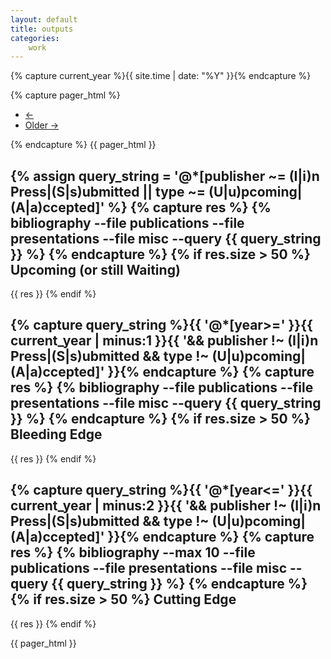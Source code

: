 ```yaml
---
layout: default
title: outputs
categories: 
    work
---
```

{% capture current_year %}{{ site.time | date: "%Y" }}{% endcapture %}

{% capture pager_html %}
<nav>
  <ul class="pager">
    <li class="disabled"><a href="#"><span aria-hidden="true">&larr;</span></a></li>
    <li><a href="outputss.html">Older <span aria-hidden="true">&rarr;</span></a></li>
  </ul>
</nav>
{% endcapture %}
{{ pager_html }}

{% assign query_string = '@*[publisher ~= (I|i)n Press|(S|s)ubmitted || type ~= (U|u)pcoming|(A|a)ccepted]' %}
{% capture res %}
{% bibliography --file publications --file presentations --file misc --query {{ query_string }} %}
{% endcapture %}
{% if res.size > 50 %}
Upcoming (or still Waiting) 
-----------------------------
{{ res }}
{% endif %}


{% capture query_string %}{{ '@*[year>=' }}{{ current_year | minus:1 }}{{ '&& publisher !~ (I|i)n Press|(S|s)ubmitted && type !~ (U|u)pcoming|(A|a)ccepted]' }}{% endcapture %}
{% capture res %}
{% bibliography --file publications --file presentations --file misc --query {{ query_string }} %}
{% endcapture %}
{% if res.size > 50 %}
Bleeding Edge
-------------
{{ res }}
{% endif %}


{% capture query_string %}{{ '@*[year<=' }}{{ current_year | minus:2 }}{{ '&& publisher !~ (I|i)n Press|(S|s)ubmitted && type !~ (U|u)pcoming|(A|a)ccepted]' }}{% endcapture %}
{% capture res %}
{% bibliography --max 10 --file publications --file presentations --file misc --query {{ query_string }} %}
{% endcapture %}
{% if res.size > 50 %}
Cutting Edge
------------
{{ res }}
{% endif %}

{{ pager_html }}
